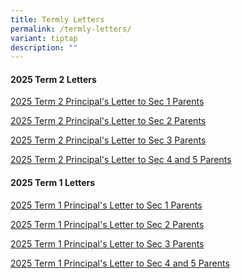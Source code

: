 ```yaml
---
title: Termly Letters
permalink: /termly-letters/
variant: tiptap
description: ""
---
```

<h4><strong>2025 Term 2 Letters</strong></h4>
<p><a href="/files/2025_T2_Secondary_One_Principal_s_Letter_to_Parents.pdf" rel="noopener nofollow" target="_blank">2025 Term 2 Principal's Letter to Sec 1 Parents</a>
</p>
<p><a href="/files/2025_T2_Secondary_Two_Principal_s_Letter_to_Parents.pdf" rel="noopener nofollow" target="_blank">2025 Term 2 Principal's Letter to Sec 2 Parents</a>
</p>
<p><a href="/files/2025_T2_Secondary_Three_Principal_s_Letter_to_Parents.pdf" rel="noopener nofollow" target="_blank">2025 Term 2 Principal's Letter to Sec 3 Parents</a>
</p>
<p><a href="/files/2025_T2_Secondary_Four_and_Five_Principal_s_Letter_to_Parents.pdf" rel="noopener nofollow" target="_blank">2025 Term 2 Principal's Letter to Sec 4 and 5 Parents</a>
</p>
<h4><strong>2025 Term 1 Letters</strong></h4>
<p><a href="/files/2025_T1_Seconday_One_Principal_s_Letter_to_Parents_.pdf" rel="noopener nofollow" target="_blank">2025 Term 1 Principal's Letter to Sec 1 Parents</a>
</p>
<p><a href="/files/2025_T1_Secondary_Two_Principal_s_Letter_to_Parents_.pdf" rel="noopener nofollow" target="_blank">2025 Term 1 Principal's Letter to Sec 2 Parents</a>
</p>
<p><a href="/files/2025_T1_Secondary_Three_Principal_s_Letter_to_Parents_.pdf" rel="noopener nofollow" target="_blank">2025 Term 1 Principal's Letter to Sec 3 Parents</a>
</p>
<p><a href="/files/2025_T1_Secondary_Four_and_Five_Principal_s_Letter_to_Parents__updated.pdf" rel="noopener nofollow" target="_blank">2025 Term 1 Principal's Letter to Sec 4 and 5 Parents</a>
</p>